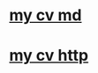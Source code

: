 # [my cv md](https://github.com/nilr801/rsschool-cv/tree/gh-pages)
# [my cv http](https://github.com/nilr801/rsschool-cv/tree/rsschool-cv-html)
